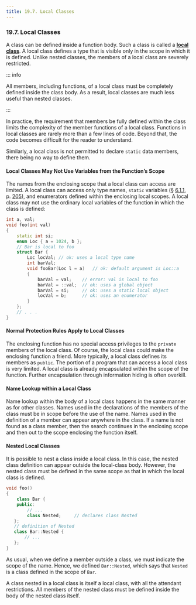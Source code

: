 ```yaml
---
title: 19.7. Local Classes
---
```


<h3 id="filepos5346574">19.7. Local Classes</h3>
<p>A class can be defined inside a function body. Such a class is called a <strong><a href="186-defined_terms.html#filepos5401930" id="filepos5346776">local class</a></strong>. A local class defines a type that is visible only in the scope in which it is defined. Unlike nested classes, the members of a local class are severely restricted.</p>

::: info
<p>All members, including functions, of a local class must be completely defined inside the class body. As a result, local classes are much less useful than nested classes.</p>
:::

<p><a id="filepos5347570"></a>In practice, the requirement that members be fully defined within the class limits the complexity of the member functions of a local class. Functions in local classes are rarely more than a few lines of code. Beyond that, the code becomes difficult for the reader to understand.</p>
<p>Similarly, a local class is not permitted to declare <code>static</code> data members, there being no way to define them.</p>
<h4>Local Classes May Not Use Variables from the Function’s Scope</h4>
<p>The names from the enclosing scope that a local class can access are limited. A local class can access only type names, <code>static</code> variables (§ <a href="063-6.1._function_basics.html#filepos1431793">6.1.1</a>, p. <a href="063-6.1._function_basics.html#filepos1431793">205</a>), and enumerators defined within the enclosing local scopes. A local class may not use the ordinary local variables of the function in which the class is defined:</p>

```c++
int a, val;
void foo(int val)
{
    static int si;
    enum Loc { a = 1024, b };
    // Bar is local to foo
    struct Bar {
        Loc locVal; // ok: uses a local type name
        int barVal;
        void fooBar(Loc l = a)   // ok: default argument is Loc::a
        {
            barVal = val;    // error: val is local to foo
            barVal = ::val;  // ok: uses a global object
            barVal = si;     // ok: uses a static local object
            locVal = b;      // ok: uses an enumerator
        }
    };
    // . . .
}
```

<h4>Normal Protection Rules Apply to Local Classes</h4>
<p>The enclosing function has no special access privileges to the <code>private</code> members of the local class. Of course, the local class could make the enclosing function a friend. More typically, a local class defines its members as <code>public</code>. The portion of a program that can access a local class is very limited. A local class is already encapsulated within the scope of the function. Further encapsulation through information hiding is often overkill.</p>
<h4>Name Lookup within a Local Class</h4>
<p>Name lookup within the body of a local class happens in the same manner as for other classes. Names used in the declarations of the members of the class must be in scope before the use of the name. Names used in the definition of a member can appear anywhere in the class. If a name is not found as a class member, then <a id="filepos5352547"></a>the search continues in the enclosing scope and then out to the scope enclosing the function itself.</p>
<h4>Nested Local Classes</h4>
<p>It is possible to nest a class inside a local class. In this case, the nested class definition can appear outside the local-class body. However, the nested class must be defined in the same scope as that in which the local class is defined.</p>

```c++
void foo()
{
    class Bar {
    public:
        // ...
        class Nested;     // declares class Nested
   };
   // definition of Nested
   class Bar::Nested {
       // ...
   };
}
```

<p>As usual, when we define a member outside a class, we must indicate the scope of the name. Hence, we defined <code>Bar::Nested</code>, which says that <code>Nested</code> is a class defined in the scope of <code>Bar</code>.</p>
<p>A class nested in a local class is itself a local class, with all the attendant restrictions. All members of the nested class must be defined inside the body of the nested class itself.</p>

